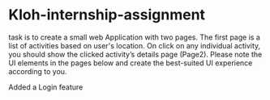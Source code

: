 # Kloh-internship-assignment
task is to create a small web Application with two pages. The first page is a list of activities based on user's location. On click on any individual activity, you should show the clicked activity’s details page (Page2). Please note the UI elements in the pages below and create the best-suited UI experience according to you.

Added a Login feature